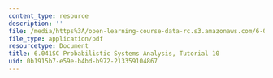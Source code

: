 ```yaml
---
content_type: resource
description: ''
file: /media/https%3A/open-learning-course-data-rc.s3.amazonaws.com/6-041sc-probabilistic-systems-analysis-and-applied-probability-fall-2013/0b1915b7e59eb4bdb972213359104867_MIT6_041SCF13_tut10.pdf
file_type: application/pdf
resourcetype: Document
title: 6.041SC Probabilistic Systems Analysis, Tutorial 10
uid: 0b1915b7-e59e-b4bd-b972-213359104867
---
```

